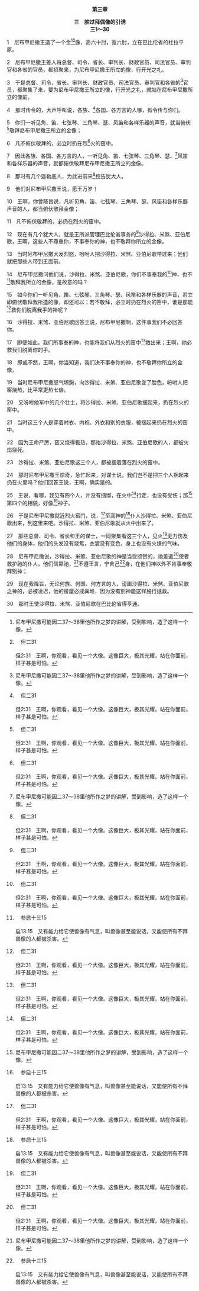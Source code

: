 <p style="text-align:center;font-weight:bold;">第三章</p>

<p style="text-align:center;font-weight:bold;">三　胜过拜偶像的引诱<br>三1～30</p>

1　尼布甲尼撒王造了一个金[^1][^a]像，高六十肘，宽六肘，立在巴比伦省的杜拉平原。

[^1]:尼布甲尼撒可能因二37～38里他所作之梦的讲解，受到影响，造了这样一个像。

[^a]:　但二31<br><br>但2:31　王啊，你观看，看见一个大像。这像巨大，极其光耀，站在你面前，样子甚是可怕。

2　尼布甲尼撒王差人将总督、司令、省长、审判长、财政官员、司法官员、审判官和各省的官员，都招聚来，为尼布甲尼撒王所立的像，行开光之礼。

3　于是总督、司令、省长、审判长、财政官员、司法官员、审判官和各省的[^1]官员，都聚集了来，要为尼布甲尼撒王所立的像，行开光之礼，就站在尼布甲尼撒所立的像前。

[^1]:本章没有提到但以理，很可能是他避开为金像所行的开光之礼，好为神在那情形中的胜利祷告。

4　那时传令的，大声呼叫说，各族、[^a]各国、各方言的人哪，有令传与你们。

[^a]:　但四1；六25<br><br>但4:1　尼布甲尼撒王晓谕住在全地各族、各国、各方言的人，说，愿你们大享平安。<br><br>但6:25　那时大利乌王致书给住在全地，各族、各国、各方言的人，说，愿你们大享平安！

5　你们一听见角、笛、七弦琴、三角琴、瑟、风笛和各样乐器的声音，就当俯伏[^a]敬拜尼布甲尼撒王所立的金像；

[^a]:　参启十三15<br><br>启13:15　又有能力给它使兽像有气息，叫兽像甚至能说话，又能使所有不拜兽像的人都被杀害。

6　凡不俯伏敬拜的，必立时扔在烈[^a]火的窑中。

[^a]:　耶二九22；参太十三42；启十四10；二十15<br><br>耶29:22　在巴比伦一切从犹大被迁徙的人，必借这二人赌咒，说，愿耶和华使你像巴比伦王在火中烧烤的西底家和亚哈一样。<br><br>太13:42　且要把他们丢到火炉里，在那里必要哀哭切齿了。<br><br>启14:10　这人也必喝神烈怒的酒，此酒调在神忿怒的杯中，纯一不杂；他要在圣天使和羔羊面前，在火与硫磺中受痛苦。<br><br>启20:15　无论谁在生命册上不见是记着的，就被扔在火湖里。

7　因此各族、各国、各方言的人，一听见角、笛、七弦琴、三角琴、瑟、[^1]风笛和各样乐器的声音，就都俯伏敬拜尼布甲尼撒王所立的金像。

[^1]:有些古卷无，风笛。

8　那时有几个迦勒底人，为此进前来[^a]控告犹大人。

[^a]:　参但六12<br><br>但6:12　他们便进到王前，提王的禁令，说，王啊，三十日内不拘何人，若在王以外向任何神明或任何人求什么，必扔在狮子坑中，王不是签署了这条禁令吗？王回答说，实有这事，照玛代人和波斯人的法例，是不可废除的。

9　他们对尼布甲尼撒王说，愿王万岁！

10　王啊，你曾降旨说，凡听见角、笛、七弦琴、三角琴、瑟、风笛和各样乐器声音的人，都当俯伏敬拜金像；

11　凡不俯伏敬拜的，必扔在烈火的窑中。

12　现在有几个犹大人，就是王所派管理巴比伦省事务的[^a]沙得拉、米煞、亚伯尼歌，王啊，这些人不尊重你，不事奉你的神，也不敬拜你所立的金像。

[^a]:　但二49<br><br>但2:49　但以理求王，王就派沙得拉、米煞、亚伯尼歌管理巴比伦省的事务；只是但以理常在王的朝廷中。

13　当时尼布甲尼撒大发烈怒，吩咐人把沙得拉、米煞、亚伯尼歌带过来；他们就把那些人带到王面前。

14　尼布甲尼撒问他们说，沙得拉、米煞、亚伯尼歌，你们不事奉我的[^a]神，也不[^b]敬拜我所立的金像，是故意的吗？

[^a]:　赛四六1；耶五十2<br><br>赛46:1　彼勒屈身，尼波弯腰；巴比伦的偶像驮在走兽和牲畜上；你们所抬的如今成了重驮，成了使牲畜疲乏的负担。<br><br>耶50:2　你们要在万国中传扬报告，竖立旌旗；要报告，不可隐瞒，说，巴比伦被攻取，彼勒蒙羞，米罗达惊惶；巴比伦的神像都蒙羞，她的偶像都惊惶。

[^b]:　参启十三15<br><br>启13:15　又有能力给它使兽像有气息，叫兽像甚至能说话，又能使所有不拜兽像的人都被杀害。

15　如今你们一听见角、笛、七弦琴、三角琴、瑟、风笛和各样乐器的声音，若立即俯伏敬拜我所造的像，却还可以；若不敬拜，必立时扔在烈火的窑中，谁是那能[^a]救你们脱离我手的神呢？

[^a]:　出五2；王下十八35<br><br>出5:2　但法老说，耶和华是谁，要我听祂的话，让以色列人去？我不认识耶和华，也不让以色列人去。<br><br>王下18:35　这些地所有的神中，有谁曾救自己的地脱离我的手呢？难道耶和华能救耶路撒冷脱离我的手吗？

16　沙得拉、米煞、亚伯尼歌回答王说，尼布甲尼撒啊，这件事我们不必回答你。

17　即便如此，我们所事奉的神，也能将我们从烈火的窑中[^a]救出来；王啊，祂必救我们脱离你的手。

[^a]:　彼后二9<br><br>彼后2:9　主知道搭救敬虔的人脱离试炼，把不义的人留在刑罚之下，等候审判的日子；

18　即或不然，王啊，你当知道，我们决不事奉你的神，也不敬拜你所立的金像。

19　当时尼布甲尼撒怒气填胸，向沙得拉、米煞、亚伯尼歌变了脸色，吩咐人把窑烧热，比平常更热七倍。

20　又吩咐他军中的几个壮士，将沙得拉、米煞、亚伯尼歌捆起来，扔在烈火的窑中。

21　当时这三个人是穿着衬衣、内袍、外衣和别的衣服，被捆起来扔在烈火的窑中。

22　因为王命严厉，窑又烧得极热，那抬沙得拉、米煞、亚伯尼歌的人，都被火焰烧死。

23　沙得拉、米煞、亚伯尼歌这三个人，都被捆着落在烈火的窑中。

24　那时尼布甲尼撒王惊奇，急忙起来，对谋士说，我们岂不是把三个人捆起来扔在火里吗？他们回答王说，王啊，确实是的。

25　王说，看哪，我见有四个人，并没有捆绑，在火中[^a]行走，也没有受伤；那[^1]第四个的相貌，好像[^b]神子。

[^1]:这第四个乃是超越的基督作为人子，来与祂三个受苦、遭逼迫的得胜者同在，并使这火成为令人愉悦、可以在其中行走的地方。这三位得胜者，不需要求神拯救他们脱离火窑(参17)。人子基督这位够资格并且能在凡事上同情神子民者(来四15)，来作他们的同伴，在他们受苦时照顾他们；借着祂的同在，祂使他们受苦的地方成为愉快的处境。

[^a]:　赛四三2<br><br>赛43:2　你从水中经过，我必与你同在；你蹚过江河，水必不漫过你。你从火中行过，必不被烧，火焰必不烧着你。

[^b]:　但三28；伯一6；三八7；诗三四7<br><br>但3:28　尼布甲尼撒说，沙得拉、米煞、亚伯尼歌的神是当受颂赞的，祂差遣使者救护祂的仆人，他们信靠祂，不遵王言，宁舍己身，在他们神以外不肯事奉敬拜别神；<br><br>伯1:6　有一天，神的众子来侍立在耶和华面前，撒但也来在其中。<br><br>伯38:7　那时晨星一同歌唱，神的众子也都欢呼。<br><br>诗34:7　耶和华的使者，在敬畏祂的人四围安营，搭救他们。

26　于是尼布甲尼撒就近烈火窑门，说，[^a]至高神的[^b]仆人沙得拉、米煞、亚伯尼歌出来，到这里来吧。沙得拉、米煞、亚伯尼歌就从火中出来了。

[^a]:　创十四18；民二四16；诗五七2；可五7；路八28<br><br>创14:18　又有撒冷王麦基洗德带着饼和酒出来迎接；他是至高神的祭司。<br><br>民24:16　得听神的言语，得知至高者的知识，得见全足者的异象，仆倒而眼目得开的人宣告说，<br><br>诗57:2　我要呼求至高的神，就是为我成全诸事的神。<br><br>可5:7　大声喊叫说，至高神的儿子耶稣，我与你何干？我指着神切求你，不要叫我受苦。<br><br>路8:28　他看见耶稣，就喊叫起来，俯伏在祂面前，大声说，至高神的儿子耶稣，我与你何干？求你不要叫我受苦。

[^b]:　但六20；徒十六17<br><br>但6:20　他临近坑边，哀声呼叫但以理，对但以理说，活神的仆人但以理啊，你所常事奉的神能救你脱离狮子吗？<br><br>徒16:17　她跟随保罗和我们，喊着说，这些人是至高神的奴仆，向你们宣传救人的道路。

27　那些总督、司令、省长和王的谋士，一同聚集看这三个人，见火[^a]无力伤及他们的身体，他们的头发没有烧焦，衣裳没有变色，身上也没有火燎的气味。

[^a]:　赛四三2；来十一34<br><br>赛43:2　你从水中经过，我必与你同在；你蹚过江河，水必不漫过你。你从火中行过，必不被烧，火焰必不烧着你。<br><br>来11:34　灭了烈火的猛势，脱了刀剑的锋刃，软弱得着加力，争战显出大能，打退外邦的军队。

28　尼布甲尼撒说，沙得拉、米煞、亚伯尼歌的神是当受颂赞的，祂差遣[^a]使者救护祂的仆人，他们信靠祂，[^1]不遵王言，宁舍己[^b]身，在他们神以外不肯事奉敬拜别神；

[^1]:直译，改变王言。这三位年轻的得胜者，不是仅仅使王言受挫，他们乃是改变了王言的性质，无惧于舍身丧命。因此，他们胜过了拜偶像的引诱。因着他们的得胜，神能向撒但夸耀说，即使在他的领域中，神仍有一班敬拜祂的子民。

[^a]:　诗三四7；但六22～23；徒十二11<br><br>诗34:7　耶和华的使者，在敬畏祂的人四围安营，搭救他们。<br><br>但6:22　我的神差遣使者，封住狮子的口，叫狮子不伤我，因我在神面前显为无辜，我在王面前也没有行过害人的事。<br><br>但6:23　王就甚为喜乐，吩咐人将但以理从坑里系上来；于是但以理从坑里被系上来；身上不见任何伤损，因为他信靠他的神。<br><br>徒12:11　彼得清醒过来，说，我现在真知道主差遣祂的使者，救我脱离希律的手，和犹太百姓一切所期待的。

[^b]:　林前十三3<br><br>林前13:3　我若将我一切所有的变卖为食物分给人吃，又舍己身叫我可以夸口，却没有爱，仍然与我无益。

29　现在我降旨，无论何族、何国、何方言的人，谤讟沙得拉、米煞、亚伯尼歌之神的，必被凌迟，他的房屋必成粪堆，因为没有别神能这样施行拯救。

30　那时王使沙得拉、米煞、亚伯尼歌在巴比伦省得亨通。
